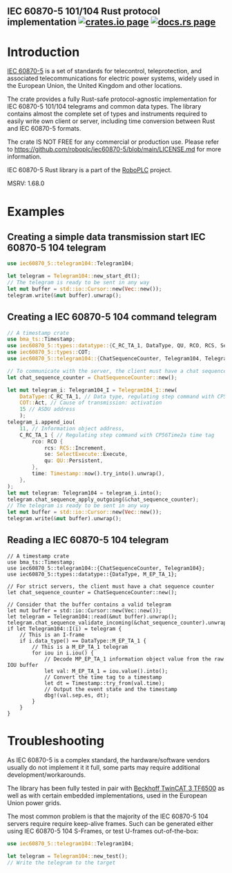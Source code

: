 <h2>
  IEC 60870-5 101/104 Rust protocol implementation
  <a href="https://crates.io/crates/iec60870-5"><img alt="crates.io page" src="https://img.shields.io/crates/v/iec60870-5.svg"></img></a>
  <a href="https://docs.rs/iec60870-5"><img alt="docs.rs page" src="https://docs.rs/roboplc-io-ads/badge.svg"></img></a>
</h2>

# Introduction

[IEC 60870-5](https://en.wikipedia.org/wiki/IEC_60870-5) is a set of standards
for telecontrol, teleprotection, and associated telecommunications for electric
power systems, widely used in the European Union, the United Kingdom and other
locations.

The crate provides a fully Rust-safe protocol-agnostic implementation for IEC
60870-5 101/104 telegrams and common data types. The library contains almost
the complete set of types and instruments required to easily write own client
or server, including time conversion between Rust and IEC 60870-5 formats.

The crate IS NOT FREE for any commercial or production use. Please refer to
<https://github.com/roboplc/iec60870-5/blob/main/LICENSE.md> for more
information.

IEC 60870-5 Rust library is a part of the [RoboPLC](https://roboplc.com)
project.

MSRV: 1.68.0

# Examples

## Creating a simple data transmission start IEC 60870-5 104 telegram

```rust
use iec60870_5::telegram104::Telegram104;

let telegram = Telegram104::new_start_dt();
// The telegram is ready to be sent in any way
let mut buffer = std::io::Cursor::new(Vec::new());
telegram.write(&mut buffer).unwrap();
```

## Creating a IEC 60870-5 104 command telegram

```rust
// A timestamp crate
use bma_ts::Timestamp;
use iec60870_5::types::datatype::{C_RC_TA_1, DataType, QU, RCO, RCS, SelectExecute};
use iec60870_5::types::COT;
use iec60870_5::telegram104::{ChatSequenceCounter, Telegram104, Telegram104_I};

// To communicate with the server, the client must have a chat sequence counter
let chat_sequence_counter = ChatSequenceCounter::new();

let mut telegram_i: Telegram104_I = Telegram104_I::new(
    DataType::C_RC_TA_1, // Data type, regulating step command with CP56Time2a time tag
    COT::Act, // Cause of transmission: activation
    15 // ASDU address
    );
telegram_i.append_iou(
    11, // Information object address,
    C_RC_TA_1 { // Regulating step command with CP56Time2a time tag
        rco: RCO {
            rcs: RCS::Increment,
            se: SelectExecute::Execute,
            qu: QU::Persistent,
        },
        time: Timestamp::now().try_into().unwrap(),
    },
);
let mut telegram: Telegram104 = telegram_i.into();
telegram.chat_sequence_apply_outgoing(&chat_sequence_counter);
// The telegram is ready to be sent in any way
let mut buffer = std::io::Cursor::new(Vec::new());
telegram.write(&mut buffer).unwrap();
```

## Reading a IEC 60870-5 104 telegram

```rust,no_run
// A timestamp crate
use bma_ts::Timestamp;
use iec60870_5::telegram104::{ChatSequenceCounter, Telegram104};
use iec60870_5::types::datatype::{DataType, M_EP_TA_1};

// For strict servers, the client must have a chat sequence counter
let chat_sequence_counter = ChatSequenceCounter::new();

// Consider that the buffer contains a valid telegram
let mut buffer = std::io::Cursor::new(Vec::new());
let telegram = Telegram104::read(&mut buffer).unwrap();
telegram.chat_sequence_validate_incoming(&chat_sequence_counter).unwrap();
if let Telegram104::I(i) = telegram {
    // This is an I-frame
    if i.data_type() == DataType::M_EP_TA_1 {
        // This is a M_EP_TA_1 telegram
        for iou in i.iou() {
            // Decode MP_EP_TA_1 information object value from the raw IOU buffer
            let val: M_EP_TA_1 = iou.value().into();
            // Convert the time tag to a timestamp
            let dt = Timestamp::try_from(val.time);
            // Output the event state and the timestamp
            dbg!(val.sep.es, dt);
        }
    }
}
```

# Troubleshooting

As IEC 60870-5 is a complex standard, the hardware/software vendors usually do
not implement it it full, some parts may require additional
development/workarounds.

The library has been fully tested in pair with [Beckhoff TwinCAT 3
TF6500](https://www.beckhoff.com/en-en/products/automation/twincat/tfxxxx-twincat-3-functions/tf6xxx-connectivity/tf6500.html)
as well as with certain embedded implementations, used in the European Union
power grids.

The most common problem is that the majority of the IEC 60870-5 104 servers
require require keep-alive frames. Such can be generated either using IEC
60870-5 104 S-Frames, or test U-frames out-of-the-box:

```rust
use iec60870_5::telegram104::Telegram104;

let telegram = Telegram104::new_test();
// Write the telegram to the target
```
